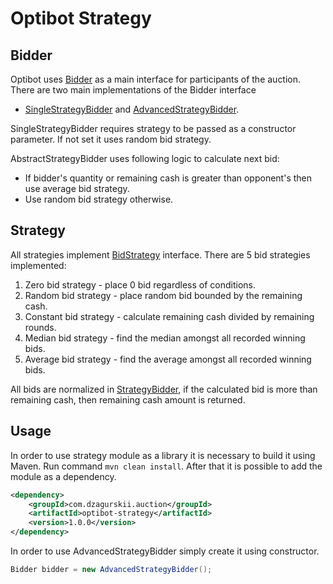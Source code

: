 # Optibot Strategy

## Bidder

Optibot uses [Bidder](src/main/java/com/dzagurskii/auction/bidder/Bidder.java) as a main interface for participants of
the auction. There are two main implementations of the Bidder interface
- [SingleStrategyBidder](src/main/java/com/dzagurskii/auction/bidder/SingleStrategyBidder.java)
and [AdvancedStrategyBidder](src/main/java/com/dzagurskii/auction/bidder/AdvancedStrategyBidder.java).

SingleStrategyBidder requires strategy to be passed as a constructor parameter. If not set it uses random bid strategy.

AbstractStrategyBidder uses following logic to calculate next bid:

- If bidder's quantity or remaining cash is greater than opponent's then use average bid strategy.
- Use random bid strategy otherwise.

## Strategy

All strategies implement [BidStrategy](src/main/java/com/dzagurskii/auction/strategy/BidStrategy.java) interface. There
are 5 bid strategies implemented:

1. Zero bid strategy - place 0 bid regardless of conditions.
2. Random bid strategy - place random bid bounded by the remaining cash.
3. Constant bid strategy - calculate remaining cash divided by remaining rounds.
4. Median bid strategy - find the median amongst all recorded winning bids.
5. Average bid strategy - find the average amongst all recorded winning bids.

All bids are normalized in [StrategyBidder](src/main/java/com/dzagurskii/auction/bidder/StrategyBidder.java), if the
calculated bid is more than remaining cash, then remaining cash amount is returned.

## Usage

In order to use strategy module as a library it is necessary to build it using Maven.
Run command ```mvn clean install```.
After that it is possible to add the module as a dependency.
```xml
<dependency>
    <groupId>com.dzagurskii.auction</groupId>
    <artifactId>optibot-strategy</artifactId>
    <version>1.0.0</version>
</dependency>
```

In order to use AdvancedStrategyBidder simply create it using constructor.
```java
Bidder bidder = new AdvancedStrategyBidder();
```
